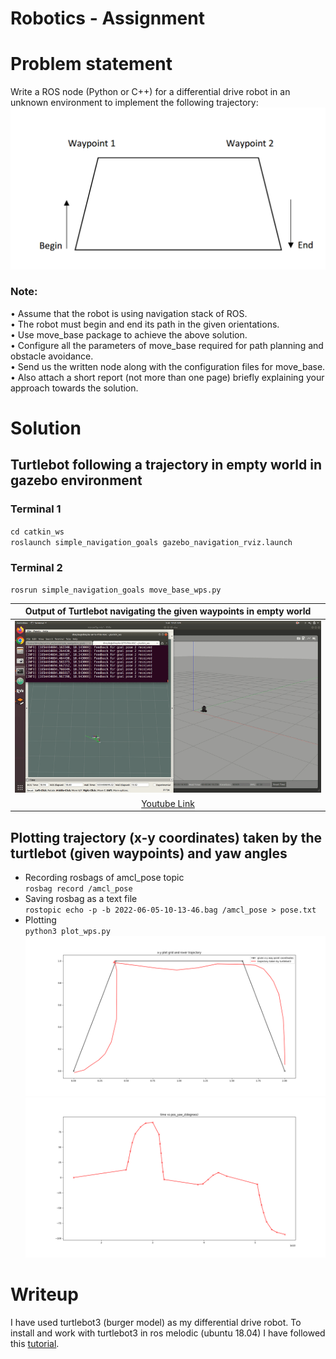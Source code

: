 # Robotics - Assignment

# Problem statement
Write a ROS node (Python or C++) for a differential drive robot in an unknown environment to implement the following trajectory:
![image](./images/robot_path.png)

### Note:
• Assume that the robot is using navigation stack of ROS. <br/>
• The robot must begin and end its path in the given orientations.<br/>
• Use move_base package to achieve the above solution.<br/>
• Configure all the parameters of move_base required for path planning and obstacle avoidance.<br/>
• Send us the written node along with the configuration files for move_base.<br/>
• Also attach a short report (not more than one page) briefly explaining your approach towards the solution.

# Solution
## Turtlebot following a trajectory in empty world in gazebo environment
### Terminal 1
`cd catkin_ws`<br/>
`roslaunch simple_navigation_goals gazebo_navigation_rviz.launch`<br/>
### Terminal 2
`rosrun simple_navigation_goals move_base_wps.py`

|Output of Turtlebot navigating the given waypoints in empty world|
|:------------:|
|![Output video](./images/turtlebot_wps.gif)|
|[Youtube Link](https://youtu.be/ysVizCS7czk)|

## Plotting trajectory (x-y coordinates) taken by the turtlebot (given waypoints) and  yaw angles 
- Recording rosbags of amcl_pose topic <br/>
`rosbag record /amcl_pose`
- Saving rosbag as a text file <br/>
`rostopic echo -p -b 2022-06-05-10-13-46.bag /amcl_pose > pose.txt`<br/>
- Plotting <br/>
`python3 plot_wps.py`<br/>
![x-y](./images/trajectory_taken.png)
![yaw](./images/yaw.png)

# Writeup
I have used turtlebot3 (burger model) as my differential drive robot. To install and work with turtlebot3 in ros melodic (ubuntu 18.04) I have followed this [tutorial](https://automaticaddison.com/how-to-launch-the-turtlebot3-simulation-with-ros/). 
